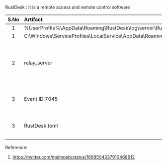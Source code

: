 RustDesk :  It is a remote access and remote control software
<br>

| S.No | Artifact            | Source   | Comment |
|:-----:|:----------------|:---------|:--------------------|
|1  | %UserProfile%\AppData\Roaming\RustDesk\log\server\RustDesk_rCURRENT.log  | LogFile  |   |
|1  | C:\Windows\ServiceProfiles\LocalService\AppData\Roaming\RustDesk\log\server\RustDesk_rCURRENT.log  | LogFile  |   |
|2  | relay_server  | Keyword  |  Search this keyword in Logfiles to get TA IP |
|3  | Event ID:7045   | Event Log  |  Search For Keyword: RustDesk |
|3  | RustDesk.toml   | File  |  This file appears to be config file |

Reference:
1. https://twitter.com/malmoeb/status/1668504337910468612
